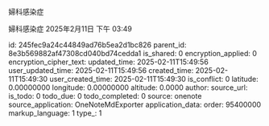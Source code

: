 婦科感染症

婦科感染症
2025年2月11日
下午 03:49


id: 245fec9a24c44849ad76b5ea2d1bc826
parent_id: 8e3b569882af47308cd040bd74cedda1
is_shared: 0
encryption_applied: 0
encryption_cipher_text: 
updated_time: 2025-02-11T15:49:56
user_updated_time: 2025-02-11T15:49:56
created_time: 2025-02-11T15:49:30
user_created_time: 2025-02-11T15:49:30
is_conflict: 0
latitude: 0.00000000
longitude: 0.00000000
altitude: 0.0000
author: 
source_url: 
is_todo: 0
todo_due: 0
todo_completed: 0
source: onenote
source_application: OneNoteMdExporter
application_data: 
order: 95400000
markup_language: 1
type_: 1